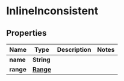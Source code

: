 

# InlineInconsistent

## Properties

Name | Type | Description | Notes
------------ | ------------- | ------------- | -------------
**name** | **String** |  | 
**range** | [**Range**](Range.md) |  | 



